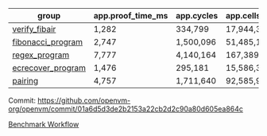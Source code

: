 | group | app.proof_time_ms | app.cycles | app.cells_used | leaf.proof_time_ms | leaf.cycles | leaf.cells_used |
| -- | -- | -- | -- | -- | -- | -- |
| [verify_fibair](https://github.com/openvm-org/openvm/blob/benchmark-results/benchmarks/verify_fibair-01a6d5d3de2b2153a22cb2d2c90a80d605ea864c.md) | 1,282 |  334,799 |  17,944,353 |- | - | - |
| [fibonacci_program](https://github.com/openvm-org/openvm/blob/benchmark-results/benchmarks/fibonacci-01a6d5d3de2b2153a22cb2d2c90a80d605ea864c.md) | 2,747 |  1,500,096 |  51,485,167 | 3,782 |  1,265,741 |  70,354,799 |
| [regex_program](https://github.com/openvm-org/openvm/blob/benchmark-results/benchmarks/regex-01a6d5d3de2b2153a22cb2d2c90a80d605ea864c.md) | 7,777 |  4,140,164 |  167,389,450 | 14,703 |  3,988,041 |  304,895,457 |
| [ecrecover_program](https://github.com/openvm-org/openvm/blob/benchmark-results/benchmarks/ecrecover-01a6d5d3de2b2153a22cb2d2c90a80d605ea864c.md) | 1,476 |  295,181 |  15,586,346 | 12,772 |  2,989,543 |  244,318,494 |
| [pairing](https://github.com/openvm-org/openvm/blob/benchmark-results/benchmarks/pairing-01a6d5d3de2b2153a22cb2d2c90a80d605ea864c.md) | 4,757 |  1,711,640 |  92,585,975 | 13,760 |  3,302,575 |  275,117,200 |


Commit: https://github.com/openvm-org/openvm/commit/01a6d5d3de2b2153a22cb2d2c90a80d605ea864c

[Benchmark Workflow](https://github.com/openvm-org/openvm/actions/runs/13824947622)
